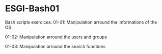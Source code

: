 # ESGI-Bash01
Bash scripts exercices:
01-01:
Manipulation arround the informations of the OS

01-02:
Manipulation arround the users and groups

01-03:
Manipulation arround the search functions